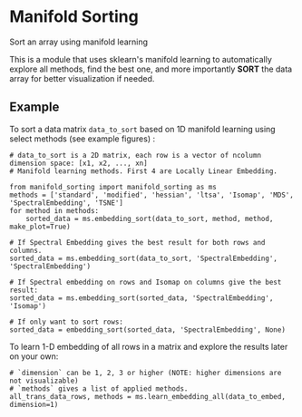 # Manifold Sorting
Sort an array using manifold learning

This is a module that uses sklearn's manifold learning to automatically explore all methods,
find the best one, and more importantly **SORT** the data array for better visualization if needed.

## Example
To sort a data matrix `data_to_sort`  based on 1D manifold learning using select methods (see example figures) :

    # data_to_sort is a 2D matrix, each row is a vector of ncolumn dimension space: [x1, x2, ..., xn]
    # Manifold learning methods. First 4 are Locally Linear Embedding.

    from manifold_sorting import manifold_sorting as ms
    methods = ['standard', 'modified', 'hessian', 'ltsa', 'Isomap', 'MDS', 'SpectralEmbedding', 'TSNE']
    for method in methods:
        sorted_data = ms.embedding_sort(data_to_sort, method, method, make_plot=True)

    # If Spectral Embedding gives the best result for both rows and columns.
    sorted_data = ms.embedding_sort(data_to_sort, 'SpectralEmbedding', 'SpectralEmbedding')

    # If Spectral embedding on rows and Isomap on columns give the best result:
    sorted_data = ms.embedding_sort(sorted_data, 'SpectralEmbedding', 'Isomap')

    # If only want to sort rows:
    sorted_data = embedding_sort(sorted_data, 'SpectralEmbedding', None)



To learn 1-D embedding of all rows in a matrix and explore the results later on your own:

    # `dimension` can be 1, 2, 3 or higher (NOTE: higher dimensions are not visualizable)
    # `methods` gives a list of applied methods.
    all_trans_data_rows, methods = ms.learn_embedding_all(data_to_embed, dimension=1)
